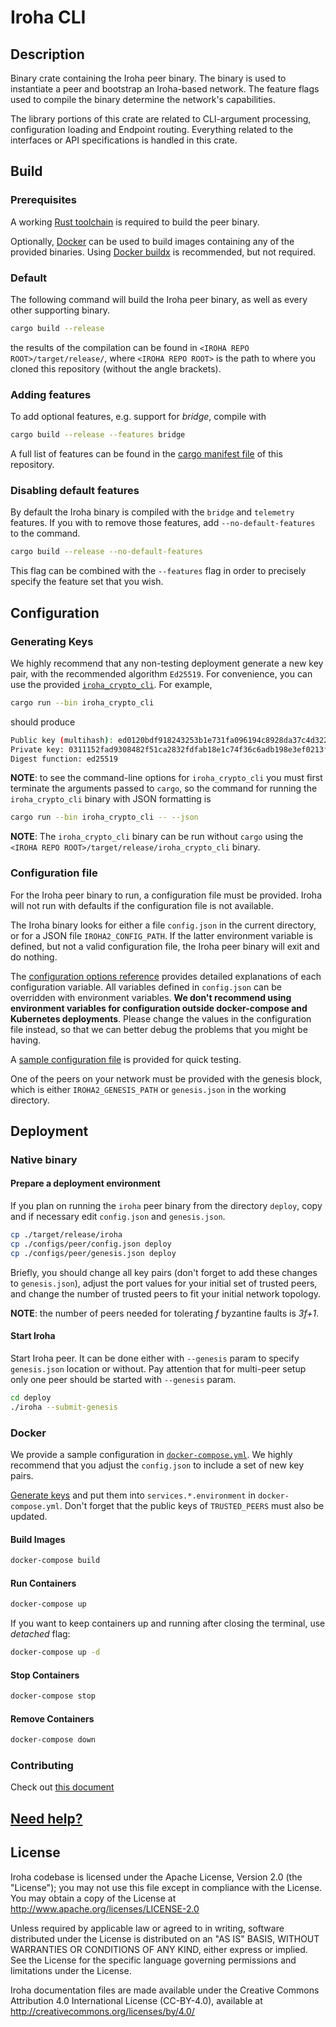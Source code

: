 # Iroha CLI

## Description


Binary crate containing the Iroha peer binary. The binary is used to instantiate a peer and bootstrap an Iroha-based network. The feature flags used to compile the binary determine the network's capabilities.

The library portions of this crate are related to CLI-argument processing, configuration loading and Endpoint routing. Everything related to the interfaces or API specifications is handled in this crate.

## Build

### Prerequisites

A working [Rust toolchain](https://www.rust-lang.org/learn/get-started) is required to build the peer binary.

Optionally, [Docker](https://www.docker.com/) can be used to build images containing any of the provided binaries. Using [Docker buildx](https://docs.docker.com/buildx/working-with-buildx/) is recommended, but not required.

### Default

The following command will build the Iroha peer binary, as well as every other supporting binary.

```bash
cargo build --release
```

the results of the compilation can be found in `<IROHA REPO ROOT>/target/release/`, where `<IROHA REPO ROOT>` is the path to where you cloned this repository (without the angle brackets).

### Adding features

To add optional features, e.g. support for _bridge_, compile with

```bash
cargo build --release --features bridge
```

A full list of features can be found in the [cargo manifest file](Cargo.toml) of this repository.

### Disabling default features

By default the Iroha binary is compiled with the `bridge` and `telemetry` features. If you with to remove those features, add `--no-default-features` to the command.

```bash
cargo build --release --no-default-features
```

This flag can be combined with the `--features` flag in order to precisely specify the feature set that you wish.

## Configuration

### Generating Keys

We highly recommend that any non-testing deployment generate a new key pair, with the recommended algorithm `Ed25519`. For convenience, you can use the provided [`iroha_crypto_cli`](../crypto_cli/README.md). For example,

<!-- TODO, update the links for the release version.  -->

```bash
cargo run --bin iroha_crypto_cli
```

should produce

```bash
Public key (multihash): ed0120bdf918243253b1e731fa096194c8928da37c4d3226f97eebd18cf5523d758d6c
Private key: 0311152fad9308482f51ca2832fdfab18e1c74f36c6adb198e3ef0213fe42fd8bdf918243253b1e731fa096194c8928da37c4d3226f97eebd18cf5523d758d6c
Digest function: ed25519
```

**NOTE**: to see the command-line options for `iroha_crypto_cli` you must first terminate the arguments passed to `cargo`, so the command for running the `iroha_crypto_cli` binary with JSON formatting is

```bash
cargo run --bin iroha_crypto_cli -- --json
```

**NOTE**: The `iroha_crypto_cli` binary can be run without `cargo` using the `<IROHA REPO ROOT>/target/release/iroha_crypto_cli` binary.

### Configuration file

For the Iroha peer binary to run, a configuration file must be provided. Iroha will not run with defaults if the configuration file is not available.

The Iroha binary looks for either a file `config.json` in the current directory, or for a JSON file `IROHA2_CONFIG_PATH`. If the latter environment variable is defined, but not a valid configuration file, the Iroha peer binary will exit and do nothing.

The  [configuration options reference](../docs/source/references/config.md) provides detailed explanations of each configuration variable. All variables defined in `config.json` can be overridden with environment variables. **We don't recommend using environment variables for configuration outside docker-compose and Kubernetes deployments**. Please change the values in the configuration file instead, so that we can better debug the problems that you might be having.

A [sample configuration file](../configs/peer/config.json) is provided for quick testing.

One of the peers on your network must be provided with the genesis block, which is either `IROHA2_GENESIS_PATH` or `genesis.json` in the working directory.

## Deployment
### Native binary

#### Prepare a deployment environment

If you plan on running the `iroha` peer binary from the directory `deploy`, copy and if necessary edit `config.json` and `genesis.json`.
```bash
cp ./target/release/iroha
cp ./configs/peer/config.json deploy
cp ./configs/peer/genesis.json deploy
```

Briefly, you should change all key pairs (don't forget to add these changes to `genesis.json`), adjust the port values for your initial set of trusted peers, and change the number of trusted peers to fit your initial network topology.

**NOTE**: the number of peers needed for tolerating _f_ byzantine faults is _3f+1_.


#### Start Iroha

Start Iroha peer. It can be done either with `--genesis` param to specify `genesis.json` location or without. Pay attention that for multi-peer setup only one peer should be started with `--genesis` param.

```bash
cd deploy
./iroha --submit-genesis
```

### Docker

We provide a sample configuration in [`docker-compose.yml`](../docker-compose.yml). We highly recommend that you adjust the `config.json` to include a set of new key pairs.

[Generate keys](#generating-keys) and put them into `services.*.environment` in `docker-compose.yml`. Don't forget that the public keys of `TRUSTED_PEERS` must also be updated.

#### Build Images

```bash
docker-compose build
```

#### Run Containers

```bash
docker-compose up
```

If you want to keep containers up and running after closing the terminal, use *detached* flag:

```bash
docker-compose up -d
```

#### Stop Containers

```bash
docker-compose stop
```

#### Remove Containers

```bash
docker-compose down
```

### Contributing

Check out [this document](https://github.com/hyperledger/iroha/blob/iroha2-dev/CONTRIBUTING.md)

## [Need help?](https://github.com/hyperledger/iroha/blob/iroha2-dev/CONTRIBUTING.md#contact)

## License

Iroha codebase is licensed under the Apache License,
Version 2.0 (the "License"); you may not use this file except
in compliance with the License. You may obtain a copy of the
License at http://www.apache.org/licenses/LICENSE-2.0

Unless required by applicable law or agreed to in writing, software
distributed under the License is distributed on an "AS IS" BASIS,
WITHOUT WARRANTIES OR CONDITIONS OF ANY KIND, either express or implied.
See the License for the specific language governing permissions and
limitations under the License.

Iroha documentation files are made available under the Creative Commons
Attribution 4.0 International License (CC-BY-4.0), available at
http://creativecommons.org/licenses/by/4.0/
